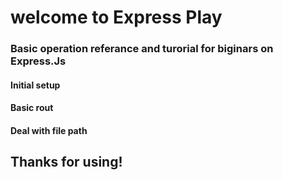 # welcome to Express Play

### Basic operation referance and turorial for biginars on Express.Js

#### Initial setup

#### Basic rout

#### Deal with file path

## Thanks for using!

